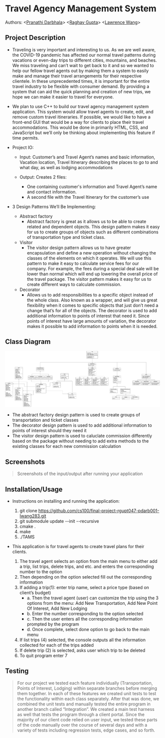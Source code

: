 <!-- > As you complete each section you **must** remove the prompt text. Every *turnin* of this project includes points for formatting of this README so keep it clean and keep it up to date. 
 > Prompt text is any lines beginning with "\<"
 > Replace anything between \<...\> with your project specifics and remove angle brackets. For example, you need to name your project and replace the header right below this line with that title (no angle brackets). -->
 # Travel Agency Management System
 <!-- > Your author list below should include links to all members GitHub and should begin with a "\<" (remove existing author). -->
 
 Authors: \<[Pranathi Darbhala](https://github.com/pdarb)\>
 \<[Raghav Gupta](https://github.com/guptaraghav29)\>  \<[Lawrence Wang](https://github.com/LawrenceGWang)\>
 
<!-- 
> You will be forming a group of **THREE** students and work on an interesting project that you will propose yourself (in this `README.md` document). You can pick any project that you'd like, but it needs ot implement three design patterns. Each of the members in a group is expected to work on at least one design pattern and its test cases. You can, of course, help each other, but it needs to be clear who will be responsible for which pattern and for which general project features.
 
 > ## Expectations
 > * Incorporate **three** distinct design patterns, *two* of the design patterns need to be taught in this course:
 >   * Composite, Strategy, Abstract Factory, Visitor
 > * All three design patterns need to be linked together (it can't be three distinct projects)
 > * Your project should be implemented in C/C++. If you wish to choose anoher programming language (e.g. Java, Python), please discuss with your lab TA to obtain permission.
 > * You can incorporate additional technologies/tools but they must be approved (in writing) by the instructor or the TA.
 > * Each member of the group **must** be committing code regularly and make sure their code is correctly attributed to them. We will be checking attributions to determine if there was equal contribution to the project. 
 -->


## Project Description
* Traveling is very important and interesting to us. As we are well aware, the COVID-19 pandemic has affected our normal travel patterns during vacations or even-day trips to different cities, mountains, and beaches. We miss traveling and can’t wait to get back to it and so we wanted to help our fellow travel agents out by making them a system to easily make and manage their travel arrangements for their respective clientele. In these unprecedented times, it is important for the entire travel industry to be flexible with consumer demand. By providing a system that can aid the quick planning and creation of new trips, we hope we can make it easier to travel for everyone.
* We plan to use C++ to build our travel agency management system application. This system would allow travel agents to create, edit, and remove custom travel itineraries. If possible, we would like to have a front-end GUI that would be a way for clients to place their travel accommodations. This would be done in primarily HTML, CSS, and JavaScript but we’ll only be thinking about implementing this feature if time permits.
* Project IO:
	* Input: Customer’s and Travel Agent’s names and basic information, Vacation location, Travel Itinerary describing the places to go to and what day, as well as lodging accommodations  
 
	* Output: Creates 2 files:
		 * One containing customer's information and Travel Agent’s name and contact information.
		 * A second file with the Travel Itinerary for the customer’s use

* 3 Design Patterns We’ll Be Implementing:
	* Abstract factory 
		* Abstract factory is great as it allows us to be able to create related and dependent objects. This design pattern makes it easy for us to create groups of objects such as different combinations of transportation type and ticket class.
	* Visitor
		* The visitor design pattern allows us to have greater encapsulation and define a new operation without changing the classes of the elements on which it operates. We will use this pattern to make it easy to calculate service fees for our company. For example, the fees during a special deal sale will be lower than normal which will end up lowering the overall price of the travel package. The visitor pattern makes it easy for us to create different ways to calculate commission.
	* Decorator
		* Allows us to add responsibilities to a specific object instead of the whole class. Also known as a wrapper, and will give us great flexibility when it comes to specific objects that just don’t need a change that’s for all of the objects. The decorator is used to add additional information to points of interest that need it. Since points of interest have large amounts of variation, the decorator makes it possible to add information to points when it is needed.
<!--
 > ## Phase II
 > In addition to completing the "Class Diagram" section below, you will need to 
 > * Set up your GitHub project board as a Kanban board for the project. It should have columns that map roughly to 
 >   * Backlog, TODO, In progress, In testing, Done
 >   * You can change these or add more if you'd like, but we should be able to identify at least these.
 > * There is no requirement for automation in the project board but feel free to explore those options.
 > * Create an "Epic" (note) for each feature and each design pattern and assign them to the appropriate team member. Place these in the `Backlog` column
 > * Complete your first *sprint planning* meeting to plan out the next 7 days of work.
 >   * Create smaller development tasks as issues and assign them to team members. Place these in the `Backlog` column.
 >   * These cards should represent roughly 7 days worth of development time for your team, taking you until your first meeting with the TA
 -->
## Class Diagram
 ![OMT class diagram](/Diagram.png)
 * The abstract factory design pattern is used to create groups of transportation and ticket classes
 * The decorator design pattern is used to add additional information to points of interest should they need it
 * The visitor design pattern is used to caluclate commission differently based on the package without needing to add extra methods to the existing classes for each new commission calculation
 <!--
 > Include a class diagram(s) for each design pattern and a description of the diagram(s). This should be in sufficient detail that another group could pick up the project this point and successfully complete it. Use proper OMT notation (as discussed in the course slides). You may combine multiple design patterns into one diagram if you'd like, but it needs to be clear which portion of the diagram represents which design pattern (either in the diagram or in the description). 
 -->
 
 ## Screenshots
 > Screenshots of the input/output after running your application
 ## Installation/Usage
 * Instructions on installing and running the application:
	 1. git clone https://github.com/cs100/final-project-rgupt047-pdarb001-lwang283.git
	 2. git submodule update --init --recursive
	 3. cmake .
	 4. make
	 5. ./TAMS

 * This application is for travel agents to create travel plans for their clients. 
	1. The travel agent selects an option from the main menu to either add a trip, list trips, delete trips, and etc. and enters the corresponding number to the option
	2. Then depending on the option selected fill out the corresponding information
	3. If adding a trip(1): enter trip name, select a price type (based on client’s budget)
		- a. Then the travel agent (user) can customize the trip using the 3 options from the menu: Add New Transportation, Add New Point Of Interest, Add New Lodging
		- b. Enter the number corresponding to the option selected
		- c. Then the user enters all the corresponding information prompted by the program
		- d. Once complete, select done option to go back to the main menu
	4. If list trips (4) selected, the console outputs all the information collected for each of the trips added
	5. If delete trip (2) is selected, asks user which trip to be deleted
	6. To quit program enter 7

 ## Testing
 > For our project we tested each feature individually (Transportation, Points of Interest, Lodging) within separate branches before merging them together. In each of these features we created unit tests to test the functionality within each class separately. After that was done, we combined the unit tests and manually tested the entire program in another branch called “Integration”. We created a main test harness as well that tests the program through a client portal. Since the majority of our client code relied on user input, we tested these parts of the code manually over the course of several days and with a variety of tests including regression tests, edge cases, and so forth. 

 
